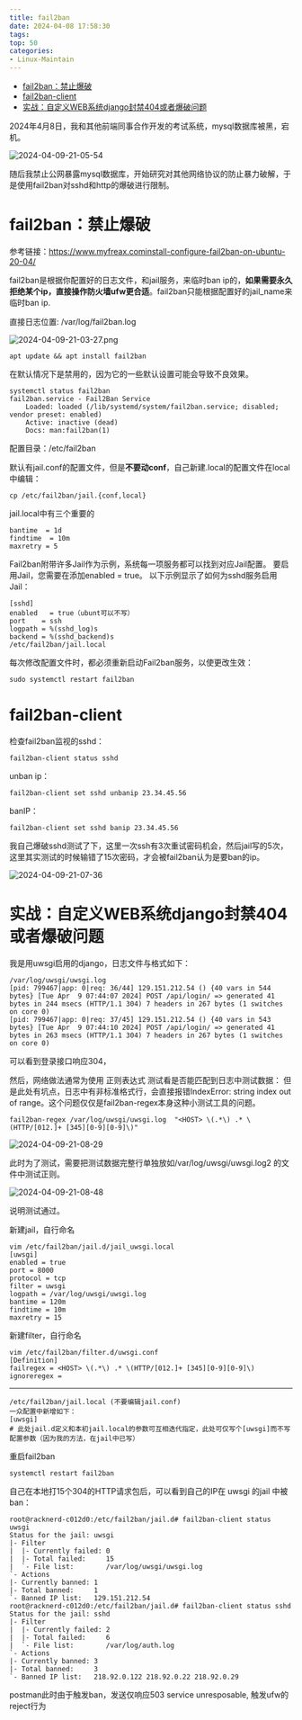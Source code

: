 ```yaml
---
title: fail2ban
date: 2024-04-08 17:58:30
tags:
top: 50
categories:
- Linux-Maintain
---
```


- [fail2ban：禁止爆破](#fail2ban禁止爆破)
- [fail2ban-client](#fail2ban-client)
- [实战：自定义WEB系统django封禁404或者爆破问题](#实战自定义web系统django封禁404或者爆破问题)


2024年4月8日，我和其他前端同事合作开发的考试系统，mysql数据库被黑，宕机。

![2024-04-09-21-05-54](2024-04-09-21-05-54.png)

随后我禁止公网暴露mysql数据库，开始研究对其他网络协议的防止暴力破解，于是使用fail2ban对sshd和http的爆破进行限制。


# fail2ban：禁止爆破

参考链接：https://www.myfreax.cominstall-configure-fail2ban-on-ubuntu-20-04/

fail2ban是根据你配置好的日志文件，和jail服务，来临时ban ip的，**如果需要永久拒绝某个ip，直接操作防火墙ufw更合适**。fail2ban只能根据配置好的jail_name来临时ban ip.

直接日志位置: /var/log/fail2ban.log

![2024-04-09-21-03-27.png](2024-04-09-21-03-27.png)

    apt update && apt install fail2ban


在默认情况下是禁用的，因为它的一些默认设置可能会导致不良效果。

    systemctl status fail2ban
    fail2ban.service - Fail2Ban Service
        Loaded: loaded (/lib/systemd/system/fail2ban.service; disabled; vendor preset: enabled)
        Active: inactive (dead)
        Docs: man:fail2ban(1)

配置目录：/etc/fail2ban

默认有jail.conf的配置文件，但是**不要动conf**，自己新建.local的配置文件在local中编辑：

    cp /etc/fail2ban/jail.{conf,local}

jail.local中有三个重要的

    bantime  = 1d  
    findtime  = 10m  
    maxretry = 5

Fail2ban附带许多Jail作为示例，系统每一项服务都可以找到对应Jail配置。 要启用Jail，您需要在添加enabled = true。 以下示例显示了如何为sshd服务启用Jail：

    [sshd]
    enabled   = true（ubunt可以不写）
    port    = ssh
    logpath = %(sshd_log)s
    backend = %(sshd_backend)s
    /etc/fail2ban/jail.local

每次修改配置文件时，都必须重新启动Fail2ban服务，以使更改生效：

    sudo systemctl restart fail2ban

# fail2ban-client

检查fail2ban监视的sshd：

    fail2ban-client status sshd

unban ip：

    fail2ban-client set sshd unbanip 23.34.45.56

banIP：

    fail2ban-client set sshd banip 23.34.45.56

我自己爆破sshd测试了下，这里一次ssh有3次重试密码机会，然后jail写的5次，这里其实测试的时候输错了15次密码，才会被fail2ban认为是要ban的ip。

![2024-04-09-21-07-36](2024-04-09-21-07-36.png)

# 实战：自定义WEB系统django封禁404或者爆破问题

我是用uwsgi启用的django，日志文件与格式如下：

    /var/log/uwsgi/uwsgi.log
    [pid: 799467|app: 0|req: 36/44] 129.151.212.54 () {40 vars in 544 bytes} [Tue Apr  9 07:44:07 2024] POST /api/login/ => generated 41 bytes in 244 msecs (HTTP/1.1 304) 7 headers in 267 bytes (1 switches on core 0)
    [pid: 799467|app: 0|req: 37/45] 129.151.212.54 () {40 vars in 543 bytes} [Tue Apr  9 07:44:10 2024] POST /api/login/ => generated 41 bytes in 263 msecs (HTTP/1.1 304) 7 headers in 267 bytes (1 switches on core 0)

可以看到登录接口响应304，

然后，网络做法通常为使用 正则表达式 测试看是否能匹配到日志中测试数据：
但是此处有坑点，日志中有非标准格式行，会直接报错IndexError: string index out of range。这个问题仅仅是fail2ban-regex本身这种小测试工具的问题。

    fail2ban-regex /var/log/uwsgi/uwsgi.log  "<HOST> \(.*\) .* \(HTTP/[012.]+ [345][0-9][0-9]\)"

![2024-04-09-21-08-29](2024-04-09-21-08-29.png)

此时为了测试，需要把测试数据完整行单独放如/var/log/uwsgi/uwsgi.log2 的文件中测试正则。

![2024-04-09-21-08-48](2024-04-09-21-08-48.png)

说明测试通过。

新建jail，自行命名

    vim /etc/fail2ban/jail.d/jail_uwsgi.local
    [uwsgi]
    enabled = true
    port = 8000
    protocol = tcp
    filter = uwsgi
    logpath = /var/log/uwsgi/uwsgi.log
    bantime = 120m
    findtime = 10m
    maxretry = 15

新建filter，自行命名

    vim /etc/fail2ban/filter.d/uwsgi.conf
    [Definition]
    failregex = <HOST> \(.*\) .* \(HTTP/[012.]+ [345][0-9][0-9]\)
    ignoreregex =

---

    /etc/fail2ban/jail.local (不要编辑jail.conf)
    一众配置中新增如下：
    [uwsgi]
    # 此处jail.d定义和本初jail.local的参数可互相迭代指定，此处可仅写个[uwsgi]而不写配置参数（因为我的方法，在jail中已写）

重启fail2ban

    systemctl restart fail2ban

自己在本地打15个304的HTTP请求包后，可以看到自己的IP在 uwsgi 的jail 中被ban：

    root@racknerd-c012d0:/etc/fail2ban/jail.d# fail2ban-client status uwsgi
    Status for the jail: uwsgi
    |- Filter
    |  |- Currently failed: 0
    |  |- Total failed:     15
    |  `- File list:        /var/log/uwsgi/uwsgi.log
    `- Actions
    |- Currently banned: 1
    |- Total banned:     1
    `- Banned IP list:   129.151.212.54
    root@racknerd-c012d0:/etc/fail2ban/jail.d# fail2ban-client status sshd
    Status for the jail: sshd
    |- Filter
    |  |- Currently failed: 2
    |  |- Total failed:     6
    |  `- File list:        /var/log/auth.log
    `- Actions
    |- Currently banned: 3
    |- Total banned:     3
    `- Banned IP list:   218.92.0.122 218.92.0.22 218.92.0.29

postman此时由于触发ban，发送仅响应503 service unresposable, 触发ufw的reject行为

